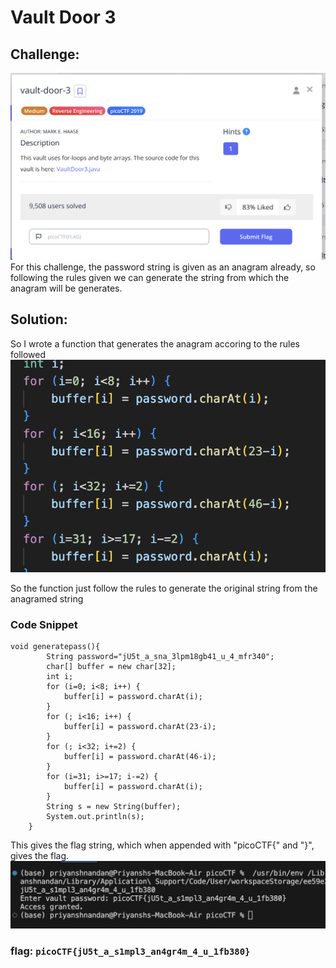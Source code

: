 # Vault Door 3

## Challenge:
![question](images/Vault/vd3q.png)
For this challenge, the password string is given as an anagram already, so following the rules given we can generate the string from which the anagram will be generates.

## Solution:
So I wrote a function that generates the anagram accoring to the rules followed 
![image](images/Vault/vd3ans1.png)

So the function just follow the rules to generate the original string from the anagramed string 

### Code Snippet
```
void generatepass(){
        String password="jU5t_a_sna_3lpm18gb41_u_4_mfr340";
        char[] buffer = new char[32];
        int i;
        for (i=0; i<8; i++) {
            buffer[i] = password.charAt(i);
        }
        for (; i<16; i++) {
            buffer[i] = password.charAt(23-i);
        }
        for (; i<32; i+=2) {
            buffer[i] = password.charAt(46-i);
        }
        for (i=31; i>=17; i-=2) {
            buffer[i] = password.charAt(i);
        }
        String s = new String(buffer);
        System.out.println(s);
    }

```
This gives the flag string, which when appended with "picoCTF{" and "}", gives the flag.
![image](images/Vault/vd3ans.png)

### flag: ```picoCTF{jU5t_a_s1mpl3_an4gr4m_4_u_1fb380}```
